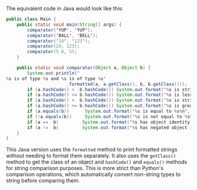 The equivalent code in Java would look like this:

```java
public class Main {
    public static void main(String[] args) {
        comparator('YUP', 'YUP');
        comparator('BALL', 'BELL');
        comparator('24', '123');
        comparator(24, 123);
        comparator(5.0, 5);
    }

    public static void comparator(Object a, Object b) {
        System.out.println("
%s is of type %s and %s is of type %s" 
                       .formatted(a, a.getClass(), b, b.getClass()));
        if (a.hashCode() <  b.hashCode()) System.out.format('%s is strictly less than  %s%n', a, b);
        if (a.hashCode() <= b.hashCode()) System.out.format('%s is less than or equal to %s%n', a, b);
        if (a.hashCode() >  b.hashCode()) System.out.format('%s is strictly greater than  %s%n', a, b);
        if (a.hashCode() >= b.hashCode()) System.out.format('%s is greater than or equal to %s%n', a, b);
        if (a.equals(b))      System.out.format('%s is equal to %s%n', a, b);
        if (!a.equals(b))     System.out.format('%s is not equal to %s%n', a, b);
        if (a ==  b)         System.out.format('%s has object identity with %s%n', a, b);
        if (a !=  b)         System.out.format('%s has negated object identity with %s%n', a, b);
    }
}
```
This Java version uses the `formatted` method to print formatted strings without needing to format them separately. It also uses the `getClass()` method to get the class of an object and `hashCode()` and `equals()` methods for string comparison purposes. This is more strict than Python's comparison operations, which automatically convert non-string types to string before comparing them.
